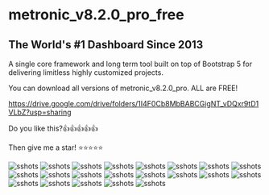 # metronic_v8.2.0_pro_free

## The World's #1 Dashboard Since 2013

A single core framework and long term tool built
on top of Bootstrap 5 for delivering limitless highly
customized projects.

You can download all versions of metronic_v8.2.0_pro. ALL are FREE!

<https://drive.google.com/drive/folders/1I4F0Cb8MbBABCGigNT_vDQxr9tD1VLbZ?usp=sharing>

Do you like this?👍👍👍👍👍

Then give me a star! ⭐⭐⭐⭐⭐

![sshots](./screenshots/00.png)
![sshots](./screenshots/01.png)
![sshots](./screenshots/02.png)
![sshots](./screenshots/03.png)
![sshots](./screenshots/04.png)
![sshots](./screenshots/05.png)
![sshots](./screenshots/06.png)
![sshots](./screenshots/07.png)
![sshots](./screenshots/08.png)
![sshots](./screenshots/09.png)
![sshots](./screenshots/10.png)
![sshots](./screenshots/11.png)
![sshots](./screenshots/12.png)
![sshots](./screenshots/13.png)
![sshots](./screenshots/14.png)
![sshots](./screenshots/15.png)
![sshots](./screenshots/16.png)
![sshots](./screenshots/17.png)
![sshots](./screenshots/18.png)
![sshots](./screenshots/19.png)
![sshots](./screenshots/20.png)
      
